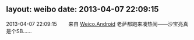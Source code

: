 layout: weibo
date: 2013-04-07 22:09:15
---
2013-04-07 22:09:15  &nbsp;&nbsp;&nbsp;&nbsp;&nbsp;&nbsp; 来自 <a href="http://app.weibo.com/t/feed/l4RWD" rel="nofollow">Weico.Android</a>
老萨都跑来凑热闹——沙宝亮真是个SB…… ​​​
